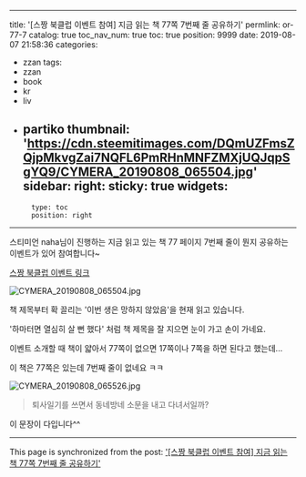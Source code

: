 
---
title: '[스짱 북클럽 이벤트 참여]  지금 읽는 책 77쪽 7번째 줄 공유하기'
permlink: or-77-7
catalog: true
toc_nav_num: true
toc: true
position: 9999
date: 2019-08-07 21:58:36
categories:
- zzan
tags:
- zzan
- book
- kr
- liv
- partiko
thumbnail: 'https://cdn.steemitimages.com/DQmUZFmsZQjpMkvgZai7NQFL6PmRHnMNFZMXjUQJqpSgYQ9/CYMERA_20190808_065504.jpg'
sidebar:
    right:
        sticky: true
widgets:
    -
        type: toc
        position: right
---


스티미언 naha님이 진행하는 지금 읽고 있는 책 77 페이지 7번째 줄이 뭔지 공유하는 이벤트가 있어 참여합니다~

[스짱 북클럽 이벤트 링크](https://www.steemzzang.com/zzan/@naha/77-7)

![CYMERA_20190808_065504.jpg](https://cdn.steemitimages.com/DQmUZFmsZQjpMkvgZai7NQFL6PmRHnMNFZMXjUQJqpSgYQ9/CYMERA_20190808_065504.jpg)

책 제목부터 확 끌리는 '이번 생은 망하지 않았음'을 현재 읽고 있습니다.

'하마터면 열심히 살 뻔 했다' 처럼 책 제목을 잘 지으면 눈이 가고 손이 가네요.

이벤트 소개할 때 책이 얇아서 77쪽이 없으면 17쪽이나 7쪽을 하면 된다고 했는데...

이 책은 77쪽은 있는데 7번째 줄이 없네요 ㅋㅋ

![CYMERA_20190808_065526.jpg](https://cdn.steemitimages.com/DQmQDha2z8naV8CTj32iUsCYRnXmmdiX3M5tbGfp5cHyvez/CYMERA_20190808_065526.jpg)

> 퇴사일기를 쓰면서 동네방네 소문을 내고 다녀서일까?

이 문장이 다입니다^^

- - -

This page is synchronized from the post: ['[스짱 북클럽 이벤트 참여]  지금 읽는 책 77쪽 7번째 줄 공유하기'](https://steemit.com/@lucky2015/or-77-7)
